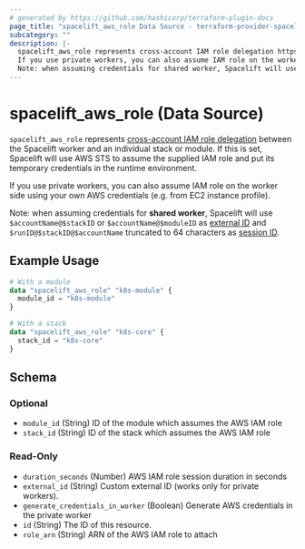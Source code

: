 ```yaml
---
# generated by https://github.com/hashicorp/terraform-plugin-docs
page_title: "spacelift_aws_role Data Source - terraform-provider-spacelift"
subcategory: ""
description: |-
  spacelift_aws_role represents cross-account IAM role delegation https://docs.aws.amazon.com/IAM/latest/UserGuide/tutorial_cross-account-with-roles.html between the Spacelift worker and an individual stack or module. If this is set, Spacelift will use AWS STS to assume the supplied IAM role and put its temporary credentials in the runtime environment.
  If you use private workers, you can also assume IAM role on the worker side using your own AWS credentials (e.g. from EC2 instance profile).
  Note: when assuming credentials for shared worker, Spacelift will use $accountName@$stackID or $accountName@$moduleID as external ID https://docs.aws.amazon.com/IAM/latest/UserGuide/id_roles_create_for-user_externalid.html and $runID@$stackID@$accountName truncated to 64 characters as session ID https://docs.aws.amazon.com/STS/latest/APIReference/API_AssumeRole.
---
```


# spacelift_aws_role (Data Source)

`spacelift_aws_role` represents [cross-account IAM role delegation](https://docs.aws.amazon.com/IAM/latest/UserGuide/tutorial_cross-account-with-roles.html) between the Spacelift worker and an individual stack or module. If this is set, Spacelift will use AWS STS to assume the supplied IAM role and put its temporary credentials in the runtime environment.

If you use private workers, you can also assume IAM role on the worker side using your own AWS credentials (e.g. from EC2 instance profile).

Note: when assuming credentials for **shared worker**, Spacelift will use `$accountName@$stackID` or `$accountName@$moduleID` as [external ID](https://docs.aws.amazon.com/IAM/latest/UserGuide/id_roles_create_for-user_externalid.html) and `$runID@$stackID@$accountName` truncated to 64 characters as [session ID](https://docs.aws.amazon.com/STS/latest/APIReference/API_AssumeRole).

## Example Usage

```terraform
# With a module
data "spacelift_aws_role" "k8s-module" {
  module_id = "k8s-module"
}

# With a stack
data "spacelift_aws_role" "k8s-core" {
  stack_id = "k8s-core"
}
```

<!-- schema generated by tfplugindocs -->
## Schema

### Optional

- `module_id` (String) ID of the module which assumes the AWS IAM role
- `stack_id` (String) ID of the stack which assumes the AWS IAM role

### Read-Only

- `duration_seconds` (Number) AWS IAM role session duration in seconds
- `external_id` (String) Custom external ID (works only for private workers).
- `generate_credentials_in_worker` (Boolean) Generate AWS credentials in the private worker
- `id` (String) The ID of this resource.
- `role_arn` (String) ARN of the AWS IAM role to attach
